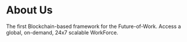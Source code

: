 # About Us

The first Blockchain-based framework for the Future-of-Work. Access a global, on-demand, 24x7 scalable WorkForce.